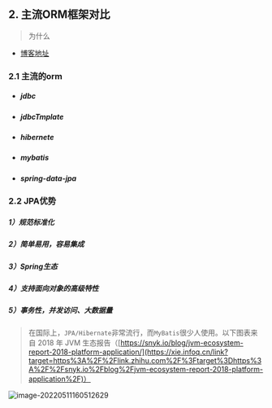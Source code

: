 ## 2. 主流ORM框架对比

>  为什么

- [博客地址](https://hawawa.gitee.io/categories/SpringDataJPA/)

### 2.1 主流的orm

- ##### jdbc
- ##### jdbcTmplate
- ##### hibernete
- ##### mybatis
- ##### spring-data-jpa

### 2.2 JPA优势

##### 1）规范标准化

##### 2）简单易用，容易集成

##### 3）Spring生态

##### 4）支持面向对象的高级特性

##### 5）事务性，并发访问、大数据量

> 在国际上，`JPA/Hibernate`非常流行，而`MyBatis`很少人使用。以下图表来自 2018 年 JVM 生态报告（[https://snyk.io/blog/jvm-ecosystem-report-2018-platform-application/](https://xie.infoq.cn/link?target=https%3A%2F%2Flink.zhihu.com%2F%3Ftarget%3Dhttps%3A%2F%2Fsnyk.io%2Fblog%2Fjvm-ecosystem-report-2018-platform-application%2F)）

![image-20220511160512629](https://hp-blog-img.oss-cn-beijing.aliyuncs.com/markdown/image-20220511160512629.png)